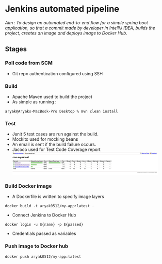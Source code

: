 # Jenkins automated pipeline

###### Aim : To design an automated end-to-end flow for a simple spring boot application, so that a commit made by developer in IntelliJ IDEA, builds the project, creates an image and deploys image to Docker Hub. 

## Stages

### Poll code from SCM
- Git repo authentication configured using SSH

### Build
- Apache Maven used to build the project
- As simple as running :
```console
aryak@Aryaks-MacBook-Pro Desktop % mvn clean install
```

### Test
- Junit 5 test cases are run against the build.
- Mockito used for mocking beans
- An email is sent if the build failure occurs. 
- Jacoco used for Test Code Coverage report 
![](/JacocoReport.png)

### Build Docker image
- A Dockerfile is written to specify image layers
```console
docker build -t aryak0512/my-app:latest .
```
- Connect Jenkins to Docker Hub
```console
docker login -u ${name} -p ${passed}
```
- Credentials passed as variables

### Push image to Docker hub
```console
docker push aryak0512/my-app:latest
```